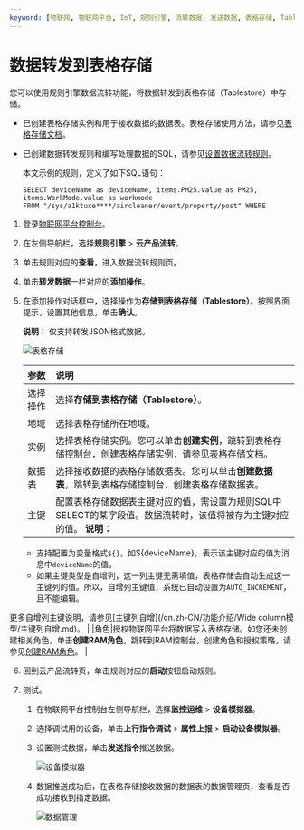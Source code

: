 ```yaml
---
keyword: [物联网, 物联网平台, IoT, 规则引擎, 流转数据, 发送数据, 表格存储, Tablestore]
---
```


# 数据转发到表格存储

您可以使用规则引擎数据流转功能，将数据转发到表格存储（Tablestore）中存储。

-   已创建表格存储实例和用于接收数据的数据表。表格存储使用方法，请参见[表格存储文档](/cn.zh-CN/快速入门/创建实例.md)。
-   已创建数据转发规则和编写处理数据的SQL，请参见[设置数据流转规则](/cn.zh-CN/消息通信/云产品流转/设置数据流转规则.md)。

    本文示例的规则，定义了如下SQL语句：

    ```
    SELECT deviceName as deviceName, items.PM25.value as PM25, items.WorkMode.value as workmode 
    FROM "/sys/a1ktuxe****/aircleaner/event/property/post" WHERE
    ```


1.  登录[物联网平台控制台](http://iot.console.aliyun.com/)。

2.  在左侧导航栏，选择**规则引擎** \> **云产品流转**。

3.  单击规则对应的**查看**，进入数据流转规则页。

4.  单击**转发数据**一栏对应的**添加操作**。

5.  在添加操作对话框中，选择操作为**存储到表格存储（Tablestore）**。按照界面提示，设置其他信息，单击**确认**。

    **说明：** 仅支持转发JSON格式数据。

    ![表格存储](https://static-aliyun-doc.oss-cn-hangzhou.aliyuncs.com/assets/img/zh-CN/9598013061/p174673.png)

    |参数|说明|
    |:-|:-|
    |选择操作|选择**存储到表格存储（Tablestore）**。|
    |地域|选择表格存储所在地域。|
    |实例|选择表格存储实例。您可以单击**创建实例**，跳转到表格存储控制台，创建表格存储实例，请参见[表格存储文档](/cn.zh-CN/快速入门/创建实例.md)。 |
    |数据表|选择接收数据的表格存储数据表。您可以单击**创建数据表**，跳转到表格存储控制台，创建表格存储数据表。 |
    |主键|配置表格存储数据表主键对应的值，需设置为规则SQL中SELECT的某字段值。数据流转时，该值将被存为主键对应的值。 **说明：**

    -   支持配置为变量格式`${}`，如$\{deviceName\}，表示该主键对应的值为消息中`deviceName`的值。
    -   如果主键类型是自增列，这一列主键无需填值，表格存储会自动生成这一主键列的值。所以，自增列主键值，系统已自动设置为`AUTO_INCREMENT`，且不能编辑。

更多自增列主键说明，请参见[主键列自增](/cn.zh-CN/功能介绍/Wide column模型/主键列自增.md)。 |
    |角色|授权物联网平台将数据写入表格存储。如您还未创建相关角色，单击**创建RAM角色**，跳转到RAM控制台，创建角色和授权策略，请参见[创建RAM角色](/cn.zh-CN/角色管理/创建RAM角色/创建可信实体为阿里云账号的RAM角色.md)。 |

6.  回到云产品流转页，单击规则对应的**启动**按钮启动规则。

7.  测试。

    1.  在物联网平台控制台左侧导航栏，选择**监控运维** \> **设备模拟器**。

    2.  选择调试用的设备，单击**上行指令调试** \> **属性上报** \> **启动设备模拟器**。

    3.  设置测试数据，单击**发送指令**推送数据。

        ![设备模拟器](https://static-aliyun-doc.oss-cn-hangzhou.aliyuncs.com/assets/img/zh-CN/3450410061/p166514.png)

    4.  数据推送成功后，在表格存储接收数据的数据表的数据管理页，查看是否成功接收到指定数据。

        ![数据管理](https://static-aliyun-doc.oss-cn-hangzhou.aliyuncs.com/assets/img/zh-CN/0186549951/p41760.png)


